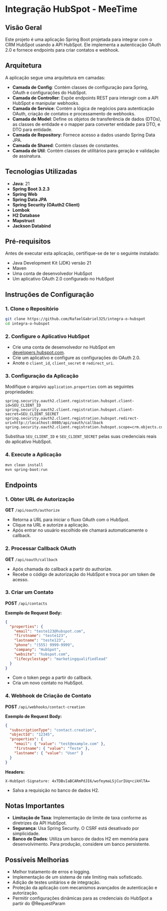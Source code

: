 # Integração HubSpot - MeeTime

## Visão Geral

Este projeto é uma aplicação Spring Boot projetada para integrar com o CRM HubSpot usando a API HubSpot. Ele implementa a autenticação OAuth 2.0 e fornece endpoints para criar contatos e webhook.

## Arquitetura

A aplicação segue uma arquitetura em camadas:

- **Camada de Config**: Contém classes de configuração para Spring, OAuth e configurações do HubSpot.
- **Camada de Controller**: Expõe endpoints REST para interagir com a API HubSpot e manipular webhooks.
- **Camada de Service**: Contém a lógica de negócios para autenticação OAuth, criação de contatos e processamento de webhooks.
- **Camada de Model**: Define os objetos de transferência de dados (DTOs), as classes de entidade e o mapper para converter entidade para DTO, e DTO para entidade.
- **Camada de Repository**: Fornece acesso a dados usando Spring Data JPA.
- **Camada de Shared**: Contém classes de constantes.
- **Camada de Util**: Contém classes de utilitários para geração e validação de assinatura.

## Tecnologias Utilizadas

- **Java**: 21
- **Spring Boot 3.2.3**
- **Spring Web**
- **Spring Data JPA**
- **Spring Security (OAuth2 Client)**
- **Lombok**
- **H2 Database**
- **Mapstruct**
- **Jackson Databind**

## Pré-requisitos

Antes de executar esta aplicação, certifique-se de ter o seguinte instalado:

- Java Development Kit (JDK) versão 21
- Maven
- Uma conta de desenvolvedor HubSpot
- Um aplicativo OAuth 2.0 configurado no HubSpot

## Instruções de Configuração

### 1. Clone o Repositório

```bash
git clone https://github.com/RafaelGabriel325/integra-o-hubspot
cd integra-o-hubspot
```

### 2. Configure o Aplicativo HubSpot

- Crie uma conta de desenvolvedor no HubSpot em [developers.hubspot.com](https://developers.hubspot.com/).
- Crie um aplicativo e configure as configurações do OAuth 2.0.
- Anote o `client_id`, `client_secret` e `redirect_uri`.

### 3. Configuração da Aplicação

Modifique o arquivo `application.properties` com as seguintes propriedades:

```properties
spring.security.oauth2.client.registration.hubspot.client-id=SEU_CLIENT_ID
spring.security.oauth2.client.registration.hubspot.client-secret=SEU_CLIENT_SECRET
spring.security.oauth2.client.registration.hubspot.redirect-uri=http://localhost:8080/api/oauth/callback
spring.security.oauth2.client.registration.hubspot.scope=crm.objects.contacts.write%20oauth%20crm.objects.contacts.read
```

Substitua `SEU_CLIENT_ID` e `SEU_CLIENT_SECRET` pelas suas credenciais reais do aplicativo HubSpot.

### 4. Execute a Aplicação

```bash
mvn clean install
mvn spring-boot:run
```

## Endpoints

### 1. Obter URL de Autorização

**GET** `/api/oauth/authorize`

- Retorna a URL para iniciar o fluxo OAuth com o HubSpot.
- Clique na URL e autorize a aplicação.
- Após entrar no usuário escolhido ele chamará automaticamente o callback.

### 2. Processar Callback OAuth

**GET** `/api/oauth/callback`

- Após chamada do callback a partir do authorize.
- Recebe o código de autorização do HubSpot e troca por um token de acesso.

### 3. Criar um Contato

**POST** `/api/contacts`

**Exemplo de Request Body:**

```json
{
  "properties": {
    "email": "teste123@hubspot.com",
    "firstname": "teste123",
    "lastname": "teste123",
    "phone": "(555) 9999-9999",
    "company": "HubSpot",
    "website": "hubspot.com",
    "lifecyclestage": "marketingqualifiedlead"
  }
}
```

- Com o token pego a partir do callback.
- Cria um novo contato no HubSpot.

### 4. Webhook de Criação de Contato

**POST** `/api/webhooks/contact-creation`

**Exemplo de Request Body:**

```json
{
  "subscriptionType": "contact.creation",
  "objectId": "12345",
  "properties": {
    "email": { "value": "test@example.com" },
    "firstname": { "value": "Teste" },
    "lastname": { "value": "User" }
  }
}
```

**Headers:**

```text
X-HubSpot-Signature: 4xTDBvIaBCARmPdJI6/wofeymaLSjCurIUq+cikHlTA=
```

- Salva a requisição no banco de dados H2.

## Notas Importantes

- **Limitação de Taxa**: Implementação de limite de taxa conforme as diretrizes da API HubSpot.
- **Segurança**: Usa Spring Security. O CSRF está desativado por simplicidade.
- **Banco de Dados**: Utiliza um banco de dados H2 em memória para desenvolvimento. Para produção, considere um banco persistente.

## Possíveis Melhorias

- Melhor tratamento de erros e logging.
- Implementação de um sistema de rate limiting mais sofisticado.
- Adição de testes unitários e de integração.
- Proteção da aplicação com mecanismos avançados de autenticação e autorização.
- Permitir configurações dinâmicas para as credenciais do HubSpot a partir do @RequestParam
